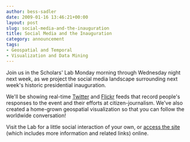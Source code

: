```yaml
---
author: bess-sadler
date: 2009-01-16 13:46:21+00:00
layout: post
slug: social-media-and-the-inauguration
title: Social Media and the Inauguration
category: announcement
tags:
- Geospatial and Temporal
- Visualization and Data Mining
---
```


<!-- ![Social Media in the SLab](http://farm4.static.flickr.com/3525/3202007970_729b7e0186.jpg)  -->

Join us in the Scholars' Lab Monday morning through Wednesday night next week, as we project the social media landscape surrounding next week's historic presidential inauguration.

We'll be showing real-time [Twitter](http://twitter.com) and [Flickr](http://flickr.com) feeds that record people's responses to the event and their efforts at citizen-journalism. We've also created a home-grown geospatial visualization so that you can follow the worldwide conversation!

Visit the Lab for a little social interaction of your own, or [access the site](http://www2.scholarslab.org/inauguration/) (which includes more information and related links) online.
